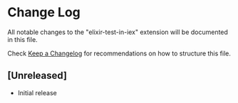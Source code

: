 # Change Log

All notable changes to the "elixir-test-in-iex" extension will be documented in this file.

Check [Keep a Changelog](http://keepachangelog.com/) for recommendations on how to structure this file.

## [Unreleased]

- Initial release